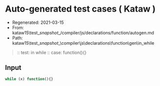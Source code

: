 # Auto-generated test cases ( Kataw )
- Regenerated: 2021-03-15
- From: kataw15\test\__snapshot__/compiler/js/declarations/function/autogen.md
- Path: kataw15\test\__snapshot__\compiler\js\declarations\function\gen\in_while
> :: test: in while
> :: case: function(){}
## Input

`````js
while (x) function(){}
`````
